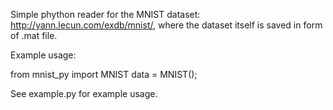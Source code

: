 Simple phython reader for the MNIST dataset: http://yann.lecun.com/exdb/mnist/, 
where the dataset itself is saved in form of .mat file.

Example usage:

from mnist_py import MNIST
data = MNIST();

See example.py for example usage.